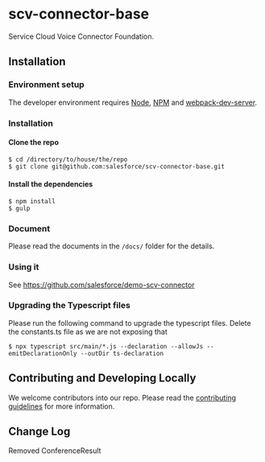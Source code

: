 # scv-connector-base
Service Cloud Voice Connector Foundation.

## Installation

### Environment setup
The developer environment requires [Node](https://nodejs.org/en/download/), [NPM](https://docs.npmjs.com/cli/install) and [webpack-dev-server](https://webpack.github.io/docs/webpack-dev-server.html). 


### Installation
#### Clone the repo

```
$ cd /directory/to/house/the/repo
$ git clone git@github.com:salesforce/scv-connector-base.git
```

#### Install the dependencies

```
$ npm install
$ gulp
```

### Document

Please read the documents in the `/docs/` folder for the details.

### Using it

See https://github.com/salesforce/demo-scv-connector


### Upgrading the Typescript files
Please run the following command to upgrade the typescript files. Delete the constants.ts file as we are not exposing that
```
$ npx typescript src/main/*.js --declaration --allowJs --emitDeclarationOnly --outDir ts-declaration
```


## Contributing and Developing Locally
We welcome contributors into our repo. Please read the [contributing guidelines](https://github.com/salesforce/scv-connector-base/blob/master/CONTRIBUTING.md) for more information.


## Change Log
Removed ConferenceResult